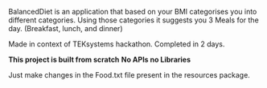 BalancedDiet is an application that based on your BMI categorises you into different categories.
Using those categories it suggests you 3 Meals for the day. (Breakfast, lunch, and dinner)

Made in context of TEKsystems hackathon.
Completed in 2 days.

**This project is built from scratch**
**No APIs no Libraries**

Just make changes in the Food.txt file present in the resources package.

